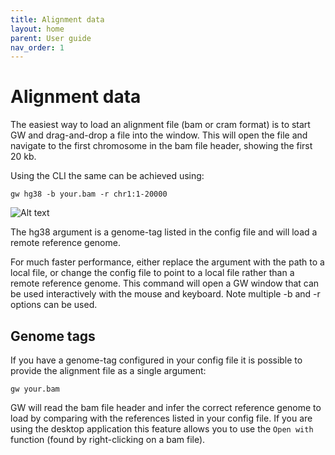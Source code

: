 ```yaml
---
title: Alignment data
layout: home
parent: User guide
nav_order: 1
---
```


# Alignment data

The easiest way to load an alignment file (bam or cram format) is to start
GW and drag-and-drop a file into the window. This will open the file and navigate
to the first chromosome in the bam file header, showing the first 20 kb.

Using the CLI the same can be achieved using:

```shell
gw hg38 -b your.bam -r chr1:1-20000
```

![Alt text](/assets/images/ui2.png "GW")

The hg38 argument is a genome-tag listed in the config file and will load a remote reference genome.

For much faster performance, either replace the argument with the path to a local file,
or change the config file to point to a local file rather than a remote reference genome.
This command will open a GW window that can be used interactively with the mouse and keyboard.
Note multiple -b and -r options can be used.

## Genome tags
If you have a genome-tag configured in your config file it is possible to provide the 
alignment file as a single argument:

```shell
gw your.bam
```

GW will read the bam file header and infer the correct reference genome to load by 
comparing with the references listed in your config file. If you are using the desktop
application this feature allows you to use the `Open with` function (found by right-clicking on a
bam file). 